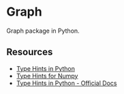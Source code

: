 # Graph
Graph package in Python.

## Resources
*  [Type Hints in Python](https://blog.logrocket.com/understanding-type-annotation-python/#adding-type-hints-variables)
*  [Type Hints for Numpy](https://github.com/ramonhagenaars/nptyping/blob/master/USERDOCS.md)
*  [Type Hints in Python - Official Docs](https://docs.python.org/3/library/typing.html)
